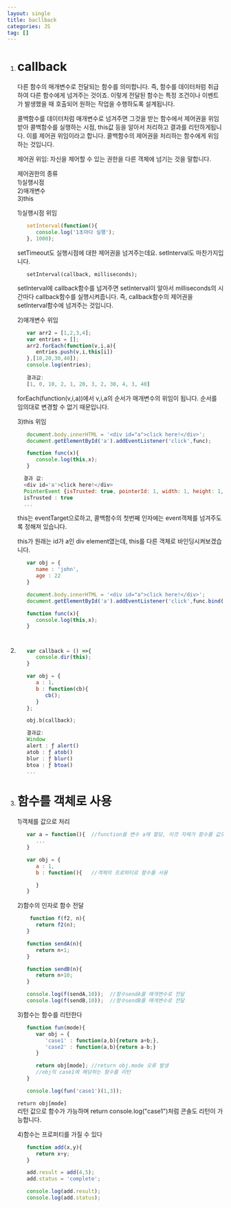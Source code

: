 ```yaml
---
layout: single
title: bacllback
categories: JS
tag: []
---
```

 
1. # callback
   다른 함수의 매개변수로 전달되는 함수를 의미합니다. 즉, 함수를 데이터처럼 취급하여 다른 함수에게 넘겨주는 것이죠. 이렇게 전달된 함수는 특정 조건이나 이벤트가 발생했을 때 호출되어 원하는 작업을 수행하도록 설계됩니다.   

   콜백함수를 데이터처럼 매개변수로 넘겨주면 그것을 받는 함수에서 제어권을 위임받아 콜백함수를 실행하는 시점, this값 등을 알아서 처리하고 결과를 리턴하게됩니다. 이를 제어권 위임이라고 합니다. 콜백함수의 제어권을 처리하는 함수에게 위임하는 것입니다.     
  
   제어권 위임: 자신을 제어할 수 있는 권한을 다른 객체에 넘기는 것을 말합니다.   
   
   제어권한의 종류   
   1)실행시점   
   2)매개변수   
   3)this   

   1)실행시점 위임
   ```js
      setInterval(function(){
         console.log('1초마다 실행');
      }, 1000);
   ```   
   setTimeout도 실행시점에 대한 제어권을 넘겨주는데요. setInterval도 마찬가지입니다.

   ```
      setInterval(callback, milliseconds);
   ```   
   setInterval에 callback함수를 넘겨주면 setInterval이 알아서 milliseconds의 시간마다 callback함수를 실행시켜줍니다. 즉, callback함수의 제어권을 setInterval함수에 넘겨주는 것입니다.   

   2)매개변수 위임
   ```js
      var arr2 = [1,2,3,4];
      var entries = [];
      arr2.forEach(function(v,i,a){
         entries.push(v,i,this[i])
      },[10,20,30,40]);
      console.log(entries); 
      
      결과값:
      [1, 0, 10, 2, 1, 20, 3, 2, 30, 4, 3, 40]
   ```   
   forEach(function(v,i,a))에서 v,i,a의 순서가 매개변수의 위임이 됩니다. 순서를 임의대로 변경할 수 없기 때문입니다.   

   3)this 위임
   ```js
      document.body.innerHTML = '<div id="a">click here!</div>';
      document.getElementById('a').addEventListener('click',func);

      function func(x){
         console.log(this,x);
      }

     결과 값:
     <div id='a'>click here!</div>
     PointerEvent {isTrusted: true, pointerId: 1, width: 1, height: 1, pressure: 0, …}
     isTrusted : true
     ...
   ```   
   this는 eventTarget으로하고, 콜백함수의 첫번째 인자에는 event객체를 넘겨주도록 정해져 있습니다.    

   this가 원래는 id가 a인 div element였는데, this를 다른 객체로 바인딩시켜보겠습니다.   

   ```js
      var obj = {
         name : 'john',
         age : 22
      }

      document.body.innerHTML = '<div id="a">click here!</div>';
      document.getElementById('a').addEventListener('click',func.bind(obj));

      function func(x){
         console.log(this,x);
      }

1. # 

   ```js
      var callback = () =>{
         console.dir(this);
      }

      var obj = {
         a : 1,
         b : function(cb){
            cb();
         }
      };

      obj.b(callback);

      결과값:
      Window
      alert : ƒ alert()
      atob : ƒ atob()
      blur : ƒ blur()
      btoa : ƒ btoa()
      ...
   ```   

1. # 함수를 객체로 사용
   1)객체를 값으로 처리
   ```js
      var a = function(){  //function을 변수 a에 할당, 이것 자체가 함수를 값으로 취급한 경경
         ...
      }

      var obj = {
         a : 1,
         b : function(){   //객체의 프로퍼티로 함수를 사용

         }
      }

   ```

   2)함수의 인자로 함수 전달    
   ```js
       function f(f2, n){
         return f2(n);
      }

      function sendA(n){
         return n+1;
      }

      function sendB(n){
         return n+10;
      }

      console.log(f(sendA,10));  //함수sendA를 매개변수로 전달
      console.log(f(sendB,10));  //함수sendB를 매개변수로 전달
   ```   

   3)함수는 함수를 리턴한다   
   ```js
      function fun(mode){
         var obj = {
            'case1' : function(a,b){return a+b;},
            'case2' : function(a,b){return a-b;}
         }

         return obj[mode]; //return obj.mode 오류 발생
         //obj의 case1에 해당하는 함수를 리턴
      }

      console.log(fun('case1')(1,3));
   ```   
   `return obj[mode]`   
   리턴 값으로 함수가 가능하며 return console.log("case1")처럼 콘솔도 리턴이 가능합니다.   

   4)함수는 프로퍼티를 가질 수 있다   
   ```js
      function add(x,y){
         return x+y;
      }

      add.result = add(4,5);
      add.status = 'complete';

      console.log(add.result);
      console.log(add.status);
   ```
